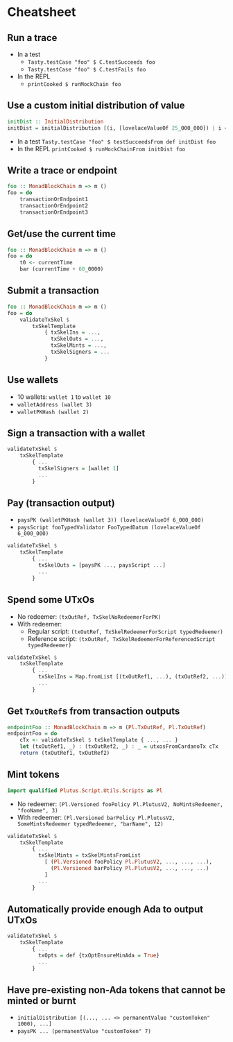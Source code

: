 # Cheatsheet

## Run a trace

* In a test
    * `Tasty.testCase "foo" $ C.testSucceeds foo`
    * `Tasty.testCase "foo" $ C.testFails foo`
* In the REPL
    * `printCooked $ runMockChain foo`

## Use a custom initial distribution of value

```haskell
initDist :: InitialDistribution
initDist = initialDistribution [(i, [lovelaceValueOf 25_000_000]) | i <- knownWallets]
```
* In a test `Tasty.testCase "foo" $ testSucceedsFrom def initDist foo`
* In the REPL `printCooked $ runMockChainFrom initDist foo`

## Write a trace or endpoint

```haskell
foo :: MonadBlockChain m => m ()
foo = do
    transactionOrEndpoint1
    transactionOrEndpoint2
    transactionOrEndpoint3
```

## Get/use the current time

```haskell
foo :: MonadBlockChain m => m ()
foo = do
    t0 <- currentTime
    bar (currentTime + 60_0000)
```

## Submit a transaction

```haskell
foo :: MonadBlockChain m => m ()
foo = do
    validateTxSkel $
        txSkelTemplate
            { txSkelIns = ...,
              txSkelOuts = ...,
              txSkelMints = ...,
              txSkelSigners = ...
            }
```

## Use wallets

* 10 wallets: `wallet 1` to `wallet 10`
* `walletAddress (wallet 3)`
* `walletPKHash (wallet 2)`

## Sign a transaction with a wallet

```haskell
validateTxSkel $
    txSkelTemplate
        { ...
          txSkelSigners = [wallet 1]
          ...
        }
```

## Pay (transaction output)

* `paysPK (walletPKHash (wallet 3)) (lovelaceValueOf 6_000_000)`
* `paysScript fooTypedValidator FooTypedDatum (lovelaceValueOf 6_000_000)`

```haskell
validateTxSkel $
    txSkelTemplate
        { ...
          txSkelOuts = [paysPK ..., paysScript ...]
          ...
        }
```

## Spend some UTxOs

* No redeemer: `(txOutRef, TxSkelNoRedeemerForPK)`
* With redeemer:
    * Regular script: `(txOutRef, TxSkelRedeemerForScript typedRedeemer)`
    * Reference script: `(txOutRef, TxSkelRedeemerForReferencedScript typedRedeemer)`

```haskell
validateTxSkel $
    txSkelTemplate
        { ...
          txSkelIns = Map.fromList [(txOutRef1, ...), (txOutRef2, ...)]
          ...
        }
```

## Get `TxOutRef`s from transaction outputs

```haskell
endpointFoo :: MonadBlockChain m => m (Pl.TxOutRef, Pl.TxOutRef)
endpointFoo = do
    cTx <- validateTxSkel $ txSkelTemplate { ..., ... }
    let (txOutRef1, _) : (txOutRef2, _) : _ = utxosFromCardanoTx cTx
    return (txOutRef1, txOutRef2)
```

## Mint tokens

```haskell
import qualified Plutus.Script.Utils.Scripts as Pl
```

* No redeemer: `(Pl.Versioned fooPolicy Pl.PlutusV2, NoMintsRedeemer, "fooName", 3)`
* With redeemer: `(Pl.Versioned barPolicy Pl.PlutusV2, SomeMintsRedeemer typedRedeemer, "barName", 12)`

```haskell
validateTxSkel $
    txSkelTemplate
        { ...
          txSkelMints = txSkelMintsFromList
            [ (Pl.Versioned fooPolicy Pl.PlutusV2, ..., ..., ...),
              (Pl.Versioned barPolicy Pl.PlutusV2, ..., ..., ...)
            ]
          ...
        }
```

## Automatically provide enough Ada to output UTxOs

```haskell
validateTxSkel $
    txSkelTemplate
        { ...
          txOpts = def {txOptEnsureMinAda = True}
          ...
        }
```

## Have pre-existing non-Ada tokens that cannot be minted or burnt

* `initialDistribution [(..., ... <> permanentValue "customToken" 1000), ...]`
* `paysPK ... (permanentValue "customToken" 7)`
